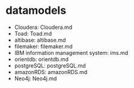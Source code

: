 # datamodels
* Cloudera: Cloudera.md
* Toad: Toad.md
* altibase: altibase.md
* filemaker: filemaker.md
* IBM information management system: ims.md
* orientdb: orientdb.md
* postgreSQL: postgreSQL.md
* amazonRDS: amazonRDS.md
* Neo4j: Neo4j.md
